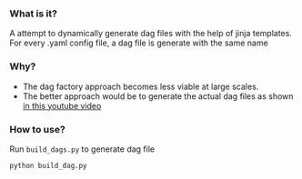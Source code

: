 ### What is it?
A attempt to dynamically generate dag files with the help of jinja templates.  
For every .yaml config file, a dag file is generate with the same name 

### Why?
- The dag factory approach becomes less viable at large scales.
- The better approach would be to generate the actual dag files as shown [in this youtube video](https://www.youtube.com/watch?v=_zIwdBzOYBI&t=910s)

### How to use?
Run `build_dags.py` to generate dag file 
``` py
python build_dag.py
```